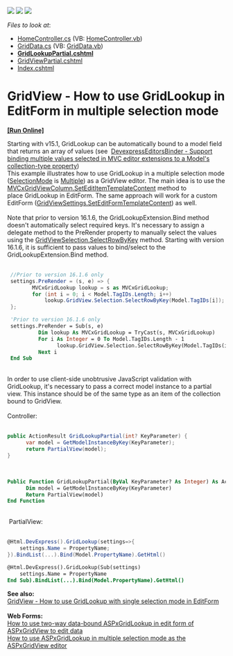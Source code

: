 <!-- default badges list -->
![](https://img.shields.io/endpoint?url=https://codecentral.devexpress.com/api/v1/VersionRange/128550890/15.1.9%2B)
[![](https://img.shields.io/badge/Open_in_DevExpress_Support_Center-FF7200?style=flat-square&logo=DevExpress&logoColor=white)](https://supportcenter.devexpress.com/ticket/details/T328613)
[![](https://img.shields.io/badge/📖_How_to_use_DevExpress_Examples-e9f6fc?style=flat-square)](https://docs.devexpress.com/GeneralInformation/403183)
<!-- default badges end -->
<!-- default file list -->
*Files to look at*:

* [HomeController.cs](./CS/Controllers/HomeController.cs) (VB: [HomeController.vb](./VB/Controllers/HomeController.vb))
* [GridData.cs](./CS/Models/GridData.cs) (VB: [GridData.vb](./VB/Models/GridData.vb))
* **[GridLookupPartial.cshtml](./CS/Views/Home/GridLookupPartial.cshtml)**
* [GridViewPartial.cshtml](./CS/Views/Home/GridViewPartial.cshtml)
* [Index.cshtml](./CS/Views/Home/Index.cshtml)
<!-- default file list end -->
# GridView - How to use GridLookup in EditForm in multiple selection mode
<!-- run online -->
**[[Run Online]](https://codecentral.devexpress.com/128550890/)**
<!-- run online end -->


<p>Starting with v15.1, GridLookup can be automatically bound to a model field that returns an array of values (see  <a href="https://www.devexpress.com/Support/Center/p/T196024">DevexpressEditorsBinder - Support binding multiple values selected in MVC editor extensions to a Model's collection-type property</a>)<br>This example illustrates how to use GridLookup in a multiple selection mode (<a href="https://documentation.devexpress.com/#AspNet/DevExpressWebGridLookupProperties_SelectionModetopic">SelectionMode</a> is <a href="https://documentation.devexpress.com/#AspNet/DevExpressWebGridLookupSelectionModeEnumtopic">Multiple</a>) as a GridView editor. The main idea is to use the <a href="https://documentation.devexpress.com/#AspNet/DevExpressWebMvcMVCxGridViewColumn_SetEditItemTemplateContenttopic">MVCxGridViewColumn.SetEditItemTemplateContent</a> method to place GridLookup in EditForm. The same approach will work for a custom EditForm (<a href="https://documentation.devexpress.com/#AspNet/DevExpressWebMvcGridViewSettings_SetEditFormTemplateContenttopic">GridViewSettings.SetEditFormTemplateContent</a>) as well.<br><br>Note that prior to version 16.1.6, the GridLookupExtension.Bind method doesn't automatically select required keys. It's necessary to assign a delegate method to the PreRender property to manually select the values using the <a href="https://documentation.devexpress.com/#AspNet/DevExpressWebDataGridViewSelection_SelectRowByKeytopic">GridViewSelection.SelectRowByKey</a> method. Starting with version 16.1.6, it is sufficient to pass values to bind/select to the GridLookupExtension.Bind method.<br><br></p>


```cs
 //Prior to version 16.1.6 only
 settings.PreRender = (s, e) => {
        MVCxGridLookup lookup = s as MVCxGridLookup;
        for (int i = 0; i < Model.TagIDs.Length; i++)        
            lookup.GridView.Selection.SelectRowByKey(Model.TagIDs[i]);                  
 };
```




```vb
 'Prior to version 16.1.6 only
 settings.PreRender = Sub(s, e)
          Dim lookup As MVCxGridLookup = TryCast(s, MVCxGridLookup)
          For i As Integer = 0 To Model.TagIDs.Length - 1
                lookup.GridView.Selection.SelectRowByKey(Model.TagIDs(i))
          Next i                                                          
 End Sub
```


<br>In order to use client-side unobtrusive JavaScript validation with GridLookup, it's necessary to pass a correct model instance to a partial view. This instance should be of the same type as an item of the collection bound to GridView.<br><br>Controller:<br><br>


```cs
public ActionResult GridLookupPartial(int? KeyParameter) {
      var model = GetModelInstanceByKey(KeyParameter);    
      return PartialView(model);
}
```


 


```vb
Public Function GridLookupPartial(ByVal KeyParameter? As Integer) As ActionResult
	  Dim model = GetModelInstanceByKey(KeyParameter)
	  Return PartialView(model)
End Function
```


<br> PartialView:<br><br>


```cs
@Html.DevExpress().GridLookup(settings=>{
    settings.Name = PropertyName;
}).BindList(...).Bind(Model.PropertyName).GetHtml()
```




```vb
@Html.DevExpress().GridLookup(Sub(settings)
    settings.Name = PropertyName
End Sub).BindList(...).Bind(Model.PropertyName).GetHtml()
```


<p><strong>See also:</strong> <br><a href="https://www.devexpress.com/Support/Center/p/T328413">GridView - How to use GridLookup with single selection mode in EditForm </a><br><br><strong>Web Forms:</strong><br><a href="https://www.devexpress.com/Support/Center/p/E2979">How to use two-way data-bound ASPxGridLookup in edit form of ASPxGridView to edit data</a><br><a href="https://www.devexpress.com/Support/Center/p/E3981">How to use ASPxGridLookup in multiple selection mode as the ASPxGridView editor</a></p>

<br/>


